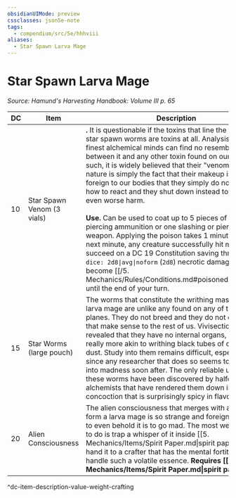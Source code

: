 ```yaml
---
obsidianUIMode: preview
cssclasses: json5e-note
tags:
  - compendium/src/5e/hhhviii
aliases:
  - Star Spawn Larva Mage
---
```

# Star Spawn Larva Mage
*Source: Hamund's Harvesting Handbook: Volume III p. 65* 

| DC | Item | Description | Value | Weight | Crafting |
|----|------|-------------|-------|--------|----------|
| 10 | Star Spawn Venom (3 vials) | **.** It is questionable if the toxins that line the fangs of star spawn worms are toxins at all. Analysis by the finest alchemical minds can find no resemblance between it and any other toxin found on our plane. As such, it is widely believed that their "venomous" nature is simply the fact that their makeup is so foreign to our bodies that they simply do not know how to react and they shut down instead to prevent even worse harm.<br /><br />**Use.** Can be used to coat up to 5 pieces of slashing or piercing ammunition or one slashing or piercing weapon. Applying the poison takes 1 minute. For the next minute, any creature successfully hit must succeed on a DC 19 Constitution saving throw or take `dice: 2d8\|avg\|noform` (`2d8`) necrotic damage and become [[/5. Mechanics/Rules/Conditions.md#poisoned\|poisoned]] until the end of your turn. | 230 gp | 1 lb | — |
| 15 | Star Worms (large pouch) | The worms that constitute the writhing mass of the larva mage are unlike any found on any of the familiar planes. They do not breed and they do not eat in ways that make sense to the rest of us. Vivisection has revealed that they have no internal organs, and are really more akin to writhing black tubes of organic star dust. Study into them remains difficult, especially since any researcher that does so seems to descend into madness soon after. The only reliable use for these worms have been discovered by halfcrazed alchemists that have rendered them down into a concoction that is surprisingly spicy in flavor. | 1,850 gp | 3 lb | [[5. Mechanics/Items/Potion Of The Space Worm.md\|Potion of the Space Worm]] |
| 20 | Alien Consciousness | The alien consciousness that merges with a cultist to form a larva mage is so strange and foreign to us that to even behold it is to go mad. The most we can hope to do is trap a whisper of it inside [[5. Mechanics/Items/Spirit Paper.md\|spirit paper]] and hand it to a crafter that has the mental fortitude to handle such a volatile essence. **Requires [[5. Mechanics/Items/Spirit Paper.md\|spirit paper]].** | 4,000 gp | 1 lb | [[5. Mechanics/Items/Amulet Of The Expanded Mind.md\|Amulet of the Expanded Mind]] |
^dc-item-description-value-weight-crafting
